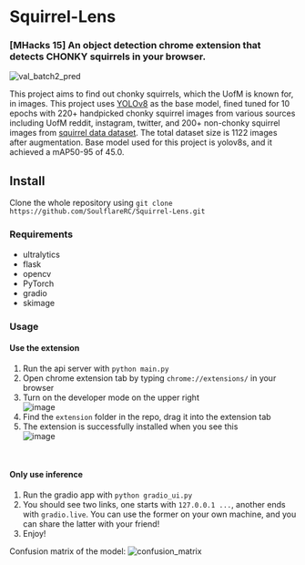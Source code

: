 # Squirrel-Lens
### [MHacks 15] An object detection chrome extension that detects CHONKY squirrels in your browser.<br>
![val_batch2_pred](https://user-images.githubusercontent.com/107384280/219932642-adc78b97-20ef-4e68-835c-41f746e1baa1.jpg)

This project aims to find out chonky squirrels, which the UofM is known for, in images. 
This project uses [YOLOv8](https://github.com/ultralytics/ultralytics) as the base model, fined tuned for 10 epochs with 220+ handpicked chonky squirrel images from various sources including UofM reddit, instagram, twitter, and 200+ non-chonky squirrel images from [squirrel data dataset](https://www.kaggle.com/datasets/sheldenshi/squirrel-data). The total dataset size is 1122 images after augmentation. Base model used for this project is yolov8s, and it achieved a mAP50-95 of 45.0. 

##  Install
Clone the whole repository using ```git clone https://github.com/SoulflareRC/Squirrel-Lens.git``` 

### Requirements
- ultralytics
- flask
- opencv
- PyTorch
- gradio
- skimage

### Usage

#### Use the extension
1. Run the api server with ```python main.py```
2. Open chrome extension tab by typing ```chrome://extensions/``` in your browser
3. Turn on the developer mode on the upper right <br>![image](https://user-images.githubusercontent.com/107384280/219932991-1d36926d-afa6-4566-bbe3-d20eb3288d2e.png)
4. Find the ```extension``` folder in the repo, drag it into the extension tab
5. The extension is successfully installed when you see this<br>![image](https://user-images.githubusercontent.com/107384280/219933041-2c1b5eff-62c7-42cf-81f1-3bd9e8463c2d.png)
<br>

#### Only use inference
1. Run the gradio app with ```python gradio_ui.py```
2. You should see two links, one starts with ```127.0.0.1 ...```, another ends with ```gradio.live```. You can use the former on your own machine, and you can share the latter with your friend!
3. Enjoy!


Confusion matrix of the model:
![confusion_matrix](https://user-images.githubusercontent.com/107384280/219932626-4df4ff90-fe07-40a0-b34c-37d0a4315e0a.png)

